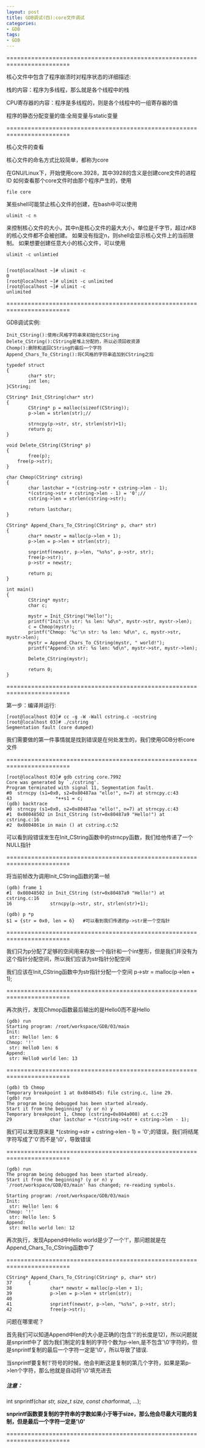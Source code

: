 ```yaml
---
layout: post
title: GDB调试(四):core文件调试
categories:
- GDB
tags:
- GDB
---
```


========================================================================

核心文件中包含了程序崩溃时对程序状态的详细描述:

栈的内容：程序为多线程，那么就是各个线程中的栈

CPU寄存器的内容：程序是多线程的，则是各个线程中的一组寄存器的值

程序的静态分配变量的值:全局变量与static变量

========================================================================

核心文件的查看

核心文件的命名方式比较简单，都称为core

在GNU/Linux下，开始使用core.3928，其中3928的含义是创建core文件的进程ID
如何查看那个core文件时由那个程序产生的，使用
	
    file core

某些shell可能禁止核心文件的创建，在bash中可以使用
	
    ulimit -c n

来控制核心文件的大小，其中n是核心文件的最大大小，单位是千字节，超过nKB的核心文件都不会被创建。
如果没有指定n，则shell会显示核心文件上的当前限制。
如果想要创建任意大小的核心文件，可以使用
	
    ulimit -c unlimtied

    
    [root@localhost ~]# ulimit -c
    0
    [root@localhost ~]# ulimit -c unlimited
    [root@localhost ~]# ulimit -c
    unlimited

========================================================================

GDB调试实例:

    
    Init_CString():使用c风格字符串来初始化CString
    Delete_CString():CString是堆上分配的，所以必须回收资源
    Chomp():删除和返回CString的最后一个字符
    Append_Chars_To_CString():将C风格的字符串追加到CString之后
    
    typedef struct
    {
            char* str;
            int len;
    }CString;
    
    CString* Init_CString(char* str)
    {
            CString* p = malloc(sizeof(CString));
            p->len = strlen(str);//
    
            strncpy(p->str, str, strlen(str)+1);
            return p;
    }
    
    void Delete_CString(CString* p)
    {
            free(p);
    	free(p->str);
    }
    
    char Chmop(CString* cstring)
    {
            char lastchar = *(cstring->str + cstring->len - 1);
            *(cstring->str + cstring->len - 1) = '0';//
            cstring->len = strlen(cstring->str);
    
            return lastchar;
    }
    
    CString* Append_Chars_To_CString(CString* p, char* str)
    {
            char* newstr = malloc(p->len + 1);
            p->len = p->len + strlen(str);
    
            snprintf(newstr, p->len, "%s%s", p->str, str);	
            free(p->str);
            p->str = newstr;
    
            return p;
    }
    
    int main()
    {
            CString* mystr;
            char c;
    
            mystr = Init_CString("Hello!");
            printf("Init:\n str: %s len: %d\n", mystr->str, mystr->len);
            c = Chmop(mystr);
            printf("Chmop: '%c'\n str: %s len: %d\n", c, mystr->str, mystr->len);
            mystr = Append_Chars_To_CString(mystr, " world!");
            printf("Append:\n str: %s len: %d\n", mystr->str, mystr->len);
    
            Delete_CString(mystr);
    
            return 0;
    }


========================================================================

第一步：编译并运行:

    
    [root@localhost 03]# cc -g -W -Wall cstring.c -ocstring
    [root@localhost 03]# ./cstring
    Segmentation fault (core dumped)


我们需要做的第一件事情就是找到错误是在何处发生的，我们使用GDB分析core文件

========================================================================

    
    [root@localhost 03]# gdb cstring core.7992      
    Core was generated by `./cstring'.
    Program terminated with signal 11, Segmentation fault.
    #0  strncpy (s1=0x0, s2=0x80487aa "ello!", n=7) at strncpy.c:43
    43                *++s1 = c;
    (gdb) backtrace
    #0  strncpy (s1=0x0, s2=0x80487aa "ello!", n=7) at strncpy.c:43
    #1  0x08048502 in Init_CString (str=0x80487a9 "Hello!") at cstring.c:16
    #2  0x0804861e in main () at cstring.c:52


可以看到段错误发生在Init_CString函数中的strncpy函数，我们给他传递了一个NULL指针

========================================================================

将当前帧改为调用Init_CString函数的第一帧

    
    (gdb) frame 1
    #1  0x08048502 in Init_CString (str=0x80487a9 "Hello!") at cstring.c:16
    16              strncpy(p->str, str, strlen(str)+1);
    
    (gdb) p *p
    $1 = {str = 0x0, len = 6}	#可以看到我们传递的p->str是一个空指针


========================================================================

我们只为p分配了足够的空间用来存放一个指针和一个int整形，但是我们并没有为这个指针分配空间，所以我们应该为str指针分配空间

我们应该在Init_CString函数中为str指针分配一个空间
p->str = malloc(p->len + 1);

========================================================================

再次执行，发现Chmop函数最后输出的是Hello0而不是Hello

    
    (gdb) run
    Starting program: /root/workspace/GDB/03/main
    Init:
     str: Hello! len: 6
    Chmop: '!'
     str: Hello0 len: 6
    Append:
     str: Hello0 world len: 13


========================================================================

    
    (gdb) tb Chmop 
    Temporary breakpoint 1 at 0x8048545: file cstring.c, line 29.
    (gdb) run                                              
    The program being debugged has been started already.   
    Start it from the beginning? (y or n) y
    Temporary breakpoint 1, Chmop (cstring=0x804a008) at c.c:29
    29              char lastchar = *(cstring->str + cstring->len - 1);


我们可以发现原来是
*(cstring->str + cstring->len - 1) = '0';的错误，我们将结尾字符写成了'0'而不是'\0'，导致错误

========================================================================

    
    (gdb) run
    The program being debugged has been started already.
    Start it from the beginning? (y or n) y
    `/root/workspace/GDB/03/main' has changed; re-reading symbols.
    
    Starting program: /root/workspace/GDB/03/main
    Init:
     str: Hello! len: 6
    Chmop: '!'
     str: Hello len: 5
    Append:
     str: Hello world len: 12


再次执行，发现Append中Hello world是少了一个'!'，那问题就是在Append_Chars_To_CString函数中了

========================================================================

    
    CString* Append_Chars_To_CString(CString* p, char* str)
    37      {
    38              char* newstr = malloc(p->len + 1);
    39              p->len = p->len + strlen(str);
    40
    41              snprintf(newstr, p->len, "%s%s", p->str, str);
    42              free(p->str);


问题在哪里呢？

首先我们可以知道Append中len的大小是正确的(包含'!'的长度是12)，所以问题就是snprintf中了
因为我们制定的复制的字符个数为p->len,是不包含'\0'字符的，但是snprintf复制的最后一个字符一定是'\0'，所以导致了错误.

当snprintf要复制'!'符号的时候，他会判断这是复制的第几个字符，如果是第p->len个字符，那么他就是自动将'\0'填充进去

##### 注意：
int snprintf(char *str, size_t size, const char*format, ...);

**snprintf函数要复制的字符串的字数如果小于等于size，那么他会尽最大可能的复制，但是最后一个字符一定是'\0'**

========================================================================
